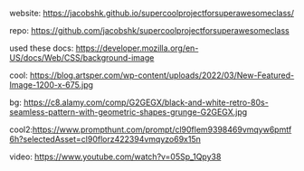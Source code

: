 website: https://jacobshk.github.io/supercoolprojectforsuperawesomeclass/

repo: https://github.com/jacobshk/supercoolprojectforsuperawesomeclass


used these docs: https://developer.mozilla.org/en-US/docs/Web/CSS/background-image

cool: https://blog.artsper.com/wp-content/uploads/2022/03/New-Featured-Image-1200-x-675.jpg

bg: https://c8.alamy.com/comp/G2GEGX/black-and-white-retro-80s-seamless-pattern-with-geometric-shapes-grunge-G2GEGX.jpg

cool2:https://www.prompthunt.com/prompt/cl90flem9398469vmqyw6pmtf6h?selectedAsset=cl90florz422394vmqyzo69x15n

video: https://www.youtube.com/watch?v=05Sp_1Qpy38